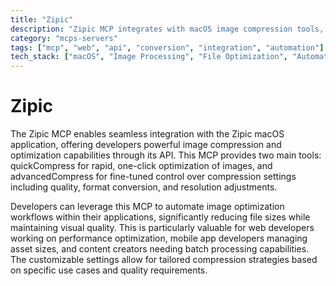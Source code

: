```yaml
---
title: "Zipic"
description: "Zipic MCP integrates with macOS image compression tools, providing quick and advanced optimization capabilities for efficient image processing workflows."
category: "mcps-servers"
tags: ["mcp", "web", "api", "conversion", "integration", "automation"]
tech_stack: ["macOS", "Image Processing", "File Optimization", "Automation", "Performance Optimization"]
---
```


# Zipic

The Zipic MCP enables seamless integration with the Zipic macOS application, offering developers powerful image compression and optimization capabilities through its API. This MCP provides two main tools: quickCompress for rapid, one-click optimization of images, and advancedCompress for fine-tuned control over compression settings including quality, format conversion, and resolution adjustments.

Developers can leverage this MCP to automate image optimization workflows within their applications, significantly reducing file sizes while maintaining visual quality. This is particularly valuable for web developers working on performance optimization, mobile app developers managing asset sizes, and content creators needing batch processing capabilities. The customizable settings allow for tailored compression strategies based on specific use cases and quality requirements.
